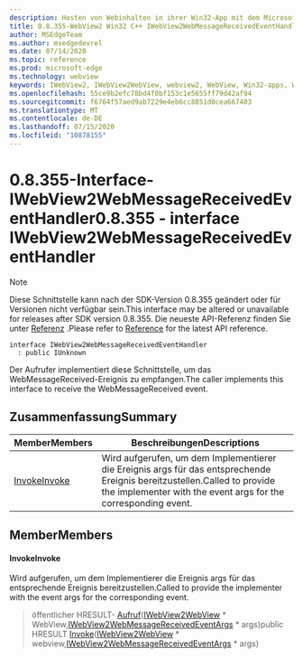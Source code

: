 ```yaml
---
description: Hosten von Webinhalten in ihrer Win32-App mit dem Microsoft Edge WebView2-Steuerelement
title: 0.8.355-WebView2 Win32 C++ IWebView2WebMessageReceivedEventHandler
author: MSEdgeTeam
ms.author: msedgedevrel
ms.date: 07/14/2020
ms.topic: reference
ms.prod: microsoft-edge
ms.technology: webview
keywords: IWebView2, IWebView2WebView, webview2, WebView, Win32-apps, Win32, Edge
ms.openlocfilehash: 55ce9b2efc78bd4f0bf153c1e5655ff79d42af94
ms.sourcegitcommit: f6764f57aed9ab7229e4eb6cc8851d0cea667403
ms.translationtype: MT
ms.contentlocale: de-DE
ms.lasthandoff: 07/15/2020
ms.locfileid: "10878155"
---
```

# <span data-ttu-id="20538-104">0.8.355-Interface-IWebView2WebMessageReceivedEventHandler</span><span class="sxs-lookup"><span data-stu-id="20538-104">0.8.355 - interface IWebView2WebMessageReceivedEventHandler</span></span> 

> [!NOTE]
> <span data-ttu-id="20538-105">Diese Schnittstelle kann nach der SDK-Version 0.8.355 geändert oder für Versionen nicht verfügbar sein.</span><span class="sxs-lookup"><span data-stu-id="20538-105">This interface may be altered or unavailable for releases after SDK version 0.8.355.</span></span> <span data-ttu-id="20538-106">Die neueste API-Referenz finden Sie unter [Referenz](../../../webview2-api-reference.md) .</span><span class="sxs-lookup"><span data-stu-id="20538-106">Please refer to [Reference](../../../webview2-api-reference.md) for the latest API reference.</span></span>

```
interface IWebView2WebMessageReceivedEventHandler
  : public IUnknown
```

<span data-ttu-id="20538-107">Der Aufrufer implementiert diese Schnittstelle, um das WebMessageReceived-Ereignis zu empfangen.</span><span class="sxs-lookup"><span data-stu-id="20538-107">The caller implements this interface to receive the WebMessageReceived event.</span></span>

## <span data-ttu-id="20538-108">Zusammenfassung</span><span class="sxs-lookup"><span data-stu-id="20538-108">Summary</span></span>

 <span data-ttu-id="20538-109">Member</span><span class="sxs-lookup"><span data-stu-id="20538-109">Members</span></span>                        | <span data-ttu-id="20538-110">Beschreibungen</span><span class="sxs-lookup"><span data-stu-id="20538-110">Descriptions</span></span>
--------------------------------|---------------------------------------------
[<span data-ttu-id="20538-111">Invoke</span><span class="sxs-lookup"><span data-stu-id="20538-111">Invoke</span></span>](#invoke) | <span data-ttu-id="20538-112">Wird aufgerufen, um dem Implementierer die Ereignis args für das entsprechende Ereignis bereitzustellen.</span><span class="sxs-lookup"><span data-stu-id="20538-112">Called to provide the implementer with the event args for the corresponding event.</span></span>

## <span data-ttu-id="20538-113">Member</span><span class="sxs-lookup"><span data-stu-id="20538-113">Members</span></span>

#### <span data-ttu-id="20538-114">Invoke</span><span class="sxs-lookup"><span data-stu-id="20538-114">Invoke</span></span> 

<span data-ttu-id="20538-115">Wird aufgerufen, um dem Implementierer die Ereignis args für das entsprechende Ereignis bereitzustellen.</span><span class="sxs-lookup"><span data-stu-id="20538-115">Called to provide the implementer with the event args for the corresponding event.</span></span>

> <span data-ttu-id="20538-116">öffentlicher HRESULT- [Aufruf](#invoke)([IWebView2WebView](IWebView2WebView.md) \* WebView,[IWebView2WebMessageReceivedEventArgs](IWebView2WebMessageReceivedEventArgs.md) \* args)</span><span class="sxs-lookup"><span data-stu-id="20538-116">public HRESULT [Invoke](#invoke)([IWebView2WebView](IWebView2WebView.md) \* webview,[IWebView2WebMessageReceivedEventArgs](IWebView2WebMessageReceivedEventArgs.md) \* args)</span></span>

